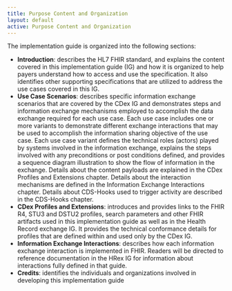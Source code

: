 ```yaml
---
title: Purpose Content and Organization
layout: default
active: Purpose Content and Organization
---
```


The implementation guide is organized into the following sections:

* **Introduction**: describes the HL7 FHIR standard, and explains the content covered in this implementation guide (IG) and how it is organized to help payers understand how to access and use the specification. It also identifies other supporting specifications that are utilized to address the use cases covered in this IG.
* **Use Case Scenarios**: describes specific information exchange scenarios that are covered by the CDex IG and demonstrates steps and information exchange mechanisms employed to accomplish the data exchange required for each use case. Each use case includes one or more variants to demonstrate different exchange interactions that may be used to accomplish the information sharing objective of the use case.  Each use case variant defines the technical roles (actors) played by systems involved in the information exchange, explains the steps involved with any preconditions or post conditions defined, and provides a sequence diagram illustration to show the flow of information in the exchange. Details about the content payloads are explained in the CDex Profiles and Extensions chapter. Details about the interaction mechanisms are defined in the Information Exchange Interactions chapter. Details about CDS-Hooks used to trigger activity are described in the CDS-Hooks chapter.
* **CDex Profiles and Extensions**: introduces and provides links to the FHIR R4, STU3 and DSTU2 profiles, search parameters and other FHIR artifacts used in this implementation guide as well as in the Health Record exchange IG. It provides the technical conformance details for profiles that are defined within and used only by the CDex IG. 
* **Information Exchange Interactions**: describes how each information exchange interaction is implemented in FHIR. Readers will be directed to reference documentation in the HRex IG for  information about interactions fully defined in that guide. 
* **Credits**: identifies the individuals and organizations involved in developing this implementation guide
